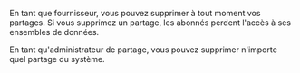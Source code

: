 En tant que fournisseur, vous pouvez supprimer à tout moment vos partages. Si vous supprimez un partage, les abonnés perdent l'accès à ses ensembles de données.

En tant qu'administrateur de partage, vous pouvez supprimer n'importe quel partage du système.
